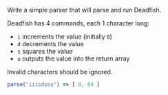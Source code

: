 Write a simple parser that will parse and run Deadfish.

Deadfish has 4 commands, each 1 character long:

- `i` increments the value (initially `0`)
- `d` decrements the value
- `s` squares the value
- `o` outputs the value into the return array

Invalid characters should be ignored.

```javascript
parse("iiisdoso") => [ 8, 64 ]
```
